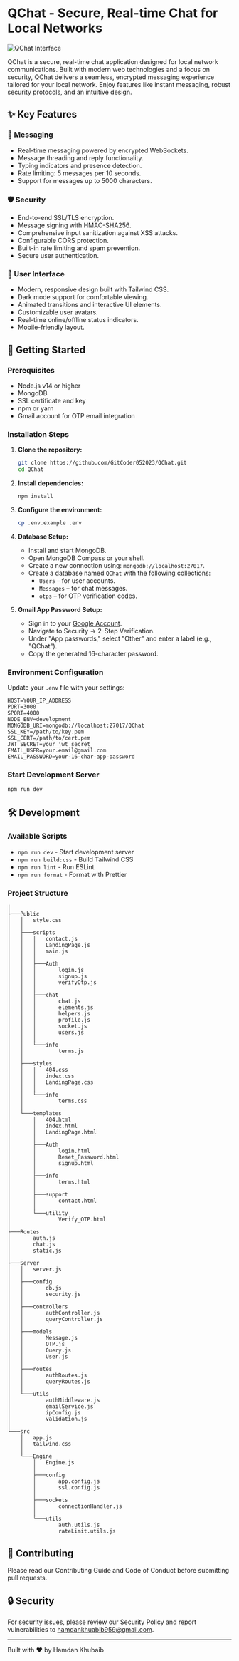 # QChat - Secure, Real-time Chat for Local Networks

![QChat Interface](Media/preview.jpeg)

QChat is a secure, real-time chat application designed for local network communications. Built with modern web technologies and a focus on security, QChat delivers a seamless, encrypted messaging experience tailored for your local network. Enjoy features like instant messaging, robust security protocols, and an intuitive design.

## ✨ Key Features

### 💬 Messaging
- Real-time messaging powered by encrypted WebSockets.
- Message threading and reply functionality.
- Typing indicators and presence detection.
- Rate limiting: 5 messages per 10 seconds.
- Support for messages up to 5000 characters.

### 🛡️ Security
- End-to-end SSL/TLS encryption.
- Message signing with HMAC-SHA256.
- Comprehensive input sanitization against XSS attacks.
- Configurable CORS protection.
- Built-in rate limiting and spam prevention.
- Secure user authentication.

### 🎨 User Interface
- Modern, responsive design built with Tailwind CSS.
- Dark mode support for comfortable viewing.
- Animated transitions and interactive UI elements.
- Customizable user avatars.
- Real-time online/offline status indicators.
- Mobile-friendly layout.

## 🚀 Getting Started

### Prerequisites
- Node.js v14 or higher
- MongoDB
- SSL certificate and key
- npm or yarn
- Gmail account for OTP email integration

### Installation Steps

1. **Clone the repository:**
   ```bash
   git clone https://github.com/GitCoder052023/QChat.git
   cd QChat
   ```

2. **Install dependencies:**
   ```bash
   npm install
   ```

3. **Configure the environment:**
   ```bash
   cp .env.example .env
   ```

4. **Database Setup:**
   - Install and start MongoDB.
   - Open MongoDB Compass or your shell.
   - Create a new connection using: `mongodb://localhost:27017`.
   - Create a database named `QChat` with the following collections:
     - `Users` – for user accounts.
     - `Messages` – for chat messages.
     - `otps` – for OTP verification codes.

5. **Gmail App Password Setup:**
   - Sign in to your [Google Account](https://myaccount.google.com/).
   - Navigate to Security → 2-Step Verification.
   - Under "App passwords," select "Other" and enter a label (e.g., "QChat").
   - Copy the generated 16-character password.

### Environment Configuration

Update your `.env` file with your settings:

```env
HOST=YOUR_IP_ADDRESS
PORT=3000
SPORT=4000
NODE_ENV=development
MONGODB_URI=mongodb://localhost:27017/QChat
SSL_KEY=/path/to/key.pem
SSL_CERT=/path/to/cert.pem
JWT_SECRET=your_jwt_secret
EMAIL_USER=your.email@gmail.com
EMAIL_PASSWORD=your-16-char-app-password
```

### Start Development Server
```bash
npm run dev
```

## 🛠️ Development

### Available Scripts
- `npm run dev` - Start development server
- `npm run build:css` - Build Tailwind CSS
- `npm run lint` - Run ESLint
- `npm run format` - Format with Prettier

### Project Structure

```
│
├───Public
│   │   style.css
│   │
│   ├───scripts
│   │   │   contact.js
│   │   │   LandingPage.js
│   │   │   main.js
│   │   │
│   │   ├───Auth
│   │   │       login.js
│   │   │       signup.js
│   │   │       verifyOtp.js
│   │   │
│   │   ├───chat
│   │   │       chat.js
│   │   │       elements.js
│   │   │       helpers.js
│   │   │       profile.js
│   │   │       socket.js
│   │   │       users.js
│   │   │
│   │   └───info
│   │           terms.js
│   │
│   ├───styles
│   │   │   404.css
│   │   │   index.css
│   │   │   LandingPage.css
│   │   │
│   │   └───info
│   │           terms.css
│   │
│   └───templates
│       │   404.html
│       │   index.html
│       │   LandingPage.html
│       │
│       ├───Auth
│       │       login.html
│       │       Reset_Password.html
│       │       signup.html
│       │
│       ├───info
│       │       terms.html
│       │
│       ├───support
│       │       contact.html
│       │
│       └───utility
│               Verify_OTP.html
│
├───Routes
│       auth.js
│       chat.js
│       static.js
│
├───Server
│   │   server.js
│   │
│   ├───config
│   │       db.js
│   │       security.js
│   │
│   ├───controllers
│   │       authController.js
│   │       queryController.js
│   │
│   ├───models
│   │       Message.js
│   │       OTP.js
│   │       Query.js
│   │       User.js
│   │
│   ├───routes
│   │       authRoutes.js
│   │       queryRoutes.js
│   │
│   └───utils
│           authMiddleware.js
│           emailService.js
│           ipConfig.js
│           validation.js
│
└───src
    │   app.js
    │   tailwind.css
    │
    └───Engine
        │   Engine.js
        │
        ├───config
        │       app.config.js
        │       ssl.config.js
        │
        ├───sockets
        │       connectionHandler.js
        │
        └───utils
                auth.utils.js
                rateLimit.utils.js
```

## 📝 Contributing

Please read our Contributing Guide and Code of Conduct before submitting pull requests.

## 🔒 Security

For security issues, please review our Security Policy and report vulnerabilities to hamdankhuabib959@gmail.com.

---

Built with ❤️ by Hamdan Khubaib
